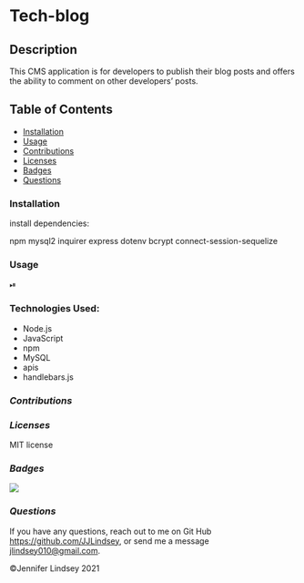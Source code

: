 # Tech-blog

## **Description**
This CMS application is for developers to publish their blog posts and offers the ability to comment on other developers’ posts.

## **Table of Contents**
* [Installation](#installation)
* [Usage](#usage)
* [Contributions](#contributions)
* [Licenses](#licenses)
* [Badges](#Badges)
* [Questions](#questions)


### **Installation**
install dependencies:

npm
mysql2
inquirer
express
dotenv
bcrypt
connect-session-sequelize


### **Usage**
⏯



### **Technologies Used:**
* Node.js
* JavaScript
* npm
* MySQL
* apis
* handlebars.js


### *Contributions*


### *Licenses*
MIT license


### *Badges*
<img src="https://img.shields.io/badge/MIT-license-brightgreen">

### *Questions*
If you have any questions, reach out to me on Git Hub https://github.com/JJLindsey, or send me a message jlindsey010@gmail.com.



©Jennifer Lindsey 2021